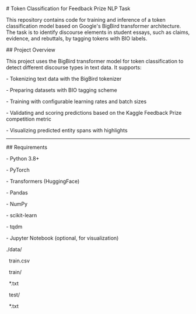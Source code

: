 \# Token Classification for Feedback Prize NLP Task



This repository contains code for training and inference of a token classification model based on Google's BigBird transformer architecture. The task is to identify discourse elements in student essays, such as claims, evidence, and rebuttals, by tagging tokens with BIO labels.





\## Project Overview



This project uses the BigBird transformer model for token classification to detect different discourse types in text data. It supports:



\- Tokenizing text data with the BigBird tokenizer

\- Preparing datasets with BIO tagging scheme

\- Training with configurable learning rates and batch sizes

\- Validating and scoring predictions based on the Kaggle Feedback Prize competition metric

\- Visualizing predicted entity spans with highlights



---



\## Requirements



\- Python 3.8+

\- PyTorch

\- Transformers (HuggingFace)

\- Pandas

\- NumPy

\- scikit-learn

\- tqdm

\- Jupyter Notebook (optional, for visualization)







./data/

&nbsp;   train.csv

&nbsp;   train/

&nbsp;       \*.txt

&nbsp;   test/

&nbsp;       \*.txt







